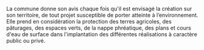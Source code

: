 La commune donne son avis chaque fois qu'il est envisagé la création sur son territoire, de tout projet susceptible de porter atteinte à l’environnement. Elle prend en considération la protection des terres agricoles, des pâturages, des espaces verts, de la nappe phréatique, des plans et cours d'eau de surface dans l'implantation des différentes réalisations à caractère public ou privé.